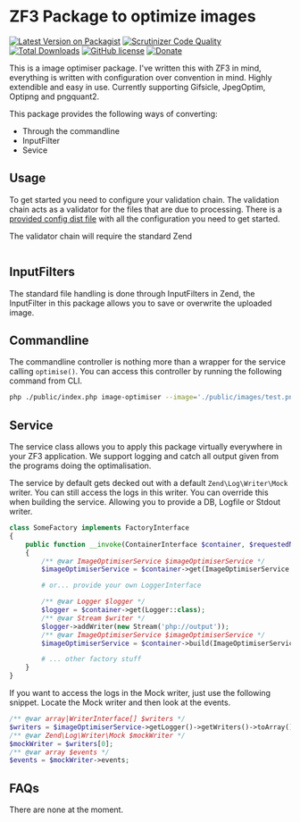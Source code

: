 # ZF3 Package to optimize images

[![Latest Version on Packagist](https://img.shields.io/packagist/v/rvdlee/zf-image-optimiser.svg?style=flat-square)](https://packagist.org/packages/rvdlee/zf-image-optimiser)
[![Scrutinizer Code Quality](https://scrutinizer-ci.com/g/rvdlee/zf-image-optimiser/badges/quality-score.png)](https://scrutinizer-ci.com/g/rvdlee/zf-image-optimiser)
[![Total Downloads](https://img.shields.io/packagist/dt/rvdlee/zf-image-optimiser.svg?style=flat-square)](https://packagist.org/packages/rvdlee/zf-image-optimiser)
[![GitHub license](https://img.shields.io/github/license/EpicSoftworks/pelican-prismjs.svg)](https://github.com/EpicSoftworks/pelican-prismjs/blob/master/LICENSE)
[![Donate](https://img.shields.io/badge/Donate-PayPal-green.svg)](https://www.paypal.me/epicsoftworks)

This is a image optimiser package. I've written this with ZF3 in mind, everything is written with configuration over convention in mind. Highly extendible and easy in use. Currently supporting Gifsicle, JpegOptim, Optipng and pngquant2.

This package provides the following ways of converting:

* Through the commandline 
* InputFilter
* Sevice

## Usage

To get started you need to configure your validation chain. The validation chain acts as a validator for the files that are due to processing. There is a [provided config dist file](https://github.com/rvdlee/zf-image-optimiser/blob/master/config/local.config.php.dist) with all the configuration you need to get started. 

The validator chain will require the standard Zend


```

```

## InputFilters

The standard file handling is done through InputFilters in Zend, the InputFilter in this package allows you to save or overwrite the uploaded image.

## Commandline

The commandline controller is nothing more than a wrapper for the service calling `optimise()`. You can access this controller by running the following command from CLI.

```bash
php ./public/index.php image-optimiser --image='./public/images/test.png' 
```

## Service

The service class allows you to apply this package virtually everywhere in your ZF3 application. We support logging and catch all output given from the programs doing the optimalisation.

The service by default gets decked out with a default `Zend\Log\Writer\Mock` writer. You can still access the logs in this writer. You can override this when building the service. Allowing you to provide a DB, Logfile or Stdout writer.

```php
class SomeFactory implements FactoryInterface
{
    public function __invoke(ContainerInterface $container, $requestedName, array $options = null)
    {
        /** @var ImageOptimiserService $imageOptimiserService */
        $imageOptimiserService = $container->get(ImageOptimiserService::class);

        # or... provide your own LoggerInterface

        /** @var Logger $logger */
        $logger = $container->get(Logger::class);
        /** @var Stream $writer */
        $logger->addWriter(new Stream('php://output'));
        /** @var ImageOptimiserService $imageOptimiserService */
        $imageOptimiserService = $container->build(ImageOptimiserService::class, ['logger' => $logger]);

        # ... other factory stuff
    }
}
```

If you want to access the logs in the Mock writer, just use the following snippet. Locate the Mock writer and then look at the events.

```php
/** @var array|WriterInterface[] $writers */
$writers = $imageOptimiserService->getLogger()->getWriters()->toArray();
/** @var Zend\Log\Writer\Mock $mockWriter */
$mockWriter = $writers[0];
/** @var array $events */
$events = $mockWriter->events;
```

## FAQs

There are none at the moment.